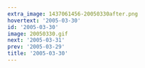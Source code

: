 ```yaml
---
extra_image: 1437061456-20050330after.png
hovertext: '2005-03-30'
id: '2005-03-30'
image: 20050330.gif
next: '2005-03-31'
prev: '2005-03-29'
title: '2005-03-30'
---
```

